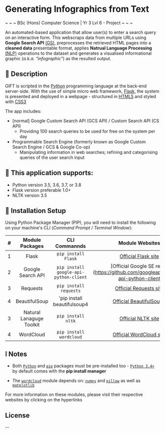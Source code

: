 # Generating Infographics from Text #
~ ~ ~ BSc (Hons) Computer Science | Yr 3 Lvl 6 - Project ~ ~ ~


An automated-based application that allow user(s) to enter a search query on an interactive form. This webscraps data from multiple URLs using  **Google Search API** [(GS)](https://github.com/googleapis/google-api-python-client "Click to see more info"), preprocesses the retrieved HTML pages into a **cleaned data** presentable format, applies **Natrual Language Processing** [(NLP)](https://en.wikipedia.org/wiki/Natural_language_processing "Click for more info in NLP") operations to the dataset and generates a visualised informational graphic (_a.k.a. "infographic"_) as the resulted output.

## :page_facing_up: Description
GIFT is scripted in the [Python](https://www.python.org/) programming language at the back-end server-side.
With the use of simple micro web framework, [Flask](https://pypi.org/project/Flask/), the system is presented and deployed in a webpage -
structured in [HTML5](https://www.w3.org/standards/webdesign/htmlcss) and styled with [CSS3](https://www.w3.org/standards/webdesign/htmlcss)

The app includes:
 * [normal] Google Custom Search API (GCS API) / Custom Search API (CS API)
   * Providing 100 search queries to be used for free on the system per day
 * Programmable Search Engine (formerly known as Google Custom Search Engine / GCS & Google Co-op)
   * Manipulating information in web searches; refining and categorising queries of the user search input 

## :paperclip: This application supports:
  * Python version 3.5, 3.6, 3.7, or 3.8
  * Flask version preferable 1.0+
  * NLTK version 3.5


## :wrench: Installation Setup
Using Python Package Manager (PIP), you will need to install the following on your machine's CLI (_Command Prompt / Terminal Window_): 

_#_ | Module Packages | CLI Commannds | Module Websites
 | :---: | :---: | :---: | :---:
 1  |  Flask                       | `pip install Flask`                        | [Official Flask site](https://flask.palletsprojects.com/en/1.1.x/installation/#install-flask)
 2  |  Google Search API           | `pip install google-api-python-client`     | [Official Google SE repo](https://github.com/googleapis/google-api-python-client
 3  |  Requests                    | `pip install requests`               | [Official Requests site](https://requests.readthedocs.io/en/master/user/install/)
 4  |  BeautifulSoup               | 'pip install beautifulsoup4          | [Official BeautifulSoup4](https://www.crummy.com/software/BeautifulSoup/bs4/doc/index.html)
 3  |  Natural Lanaguge Toolkit    | `pip install nltk`                   | [Official NLTK site](https://www.nltk.org/install.html)
 4  |  WordCloud                   | `pip install wordcloud`              | [Official WordCloud site](https://amueller.github.io/word_cloud/https://pypi.org/project/wordcloud/)



## :grey_exclamation: Notes
 * Both [`Python`](https://www.python.org/downloads/) and [`pip`](https://packaging.python.org/tutorials/installing-packages/) packages must be pre-installed too - [`Python 3.4+`](https://www.python.org/downloads/release/python-340/) by default comes with the **pip install manager**
 
 * The [`wordcloud`](https://pypi.org/project/wordcloud/) module depends on: [`numpy`](https://numpy.org/install/) and [`pillow`](https://pillow.readthedocs.io/en/stable/installation.html) as well as [`matplotlib`](https://matplotlib.org/users/installing.html) 

For more information on these modules, please visit their respective websites by clicking on the hyperlinks


## License
--
